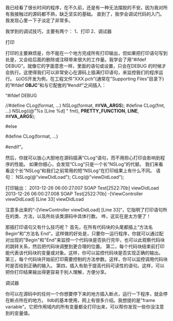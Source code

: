 我已经看了很长时间的程序，在不久前，还是有一种无法摆脱的不安。因为我对所有我接触过的源码都不熟，缺乏坚实的基础。
直到了，我学会调试代码的入门。我发现心里一下子淡定了非常多。

我学到的调试技巧，主要有两个：
1、打印
2、调试器

打印

打印的主要麻烦是，你不能在一个地方完成所有打印输出，但如果把打印语句写到处是，又会给后面的删除或注释带来很大的工作量。我学会了用“#ifdef DEBUG“。就像它的字面意思一样，里面的语句或设置，只会在DEBUG 的时候才会执行。这使得我们可以非常安心在源码上插满打印语句，来监控我们的程序运行。
以iOS开发为例，在工程文件”XXX.pch”(通常在”Supporting Files”目录下)的”#ifdef __OBJC__”和与它配套的”#endif”之间插入：

“#ifdef DEBUG

//#define CLog(format, ...) NSLog(format, ##__VA_ARGS__);
#define CLog(fmt, ...) NSLog((@"%s [Line %d] " fmt), __PRETTY_FUNCTION__, __LINE__, ##__VA_ARGS__);

#else

#define CLog(format, ...)

#endif“。

然后，你就可以放心大胆地在源码插满“CLog“语句，而不用担心打印会影响到程序的性能。
如果你细心，会发现“CLog“只是一个长”NSLog”的代替。
我们来看看这个长“NSLog“和我们之前常用的短“NSLog“在打印结果上有什么不同。
语句：
    NSLog(@"viewDidLoad");
    CLog(@"viewDidLoad");

打印输出：
2013-12-26 06:00:27.007 SOAP Test[2522:70b] viewDidLoad
2013-12-26 06:00:27.008 SOAP Test[2522:70b] -[ViewController viewDidLoad] [Line 33] viewDidLoad

注意多出来的“-[ViewController viewDidLoad] [Line 33]“，它指明了打印语句所在的类、方法，以及所处该类源码中具体行数。
哗，这实在是太方便了！

那插打印语句又有什么技巧呢？
首先，在所有代码块的头尾都插上“方法名 Begin“和"方法名 End"。这样做的好处是，只要你一运行程序，你就可以通过配对出现的"Begin"和"End"来监控一个代码块是否执行完毕，也可以此观察代码块的跳转关系，然后把代码块调整到更合理的位置。
第二，每个代码块结束前打印能代表该代码块的变量或对象。这样，你可以监控代码块是否实现正确的输出。
第三，每个代码块开始前打印需要控制的方法参数。这样，你可以监控调用代码块时是否给到正确的输入。
第四，插入有助于提高代码可读性的语句。这样，可以把你打印结果输出得更容易于别人理解，方便分享。

调试器

你可以在源码中的任何一个你想要停下来的地方插入断点，运行一下程序，就会停在断点所在的地方。
lldb的基本使用，网上有很多介绍。我想提的是"frame variable"。它把作用域内的所有变量都全打印出来，可以帮你发现一些你没注意到的变量值。